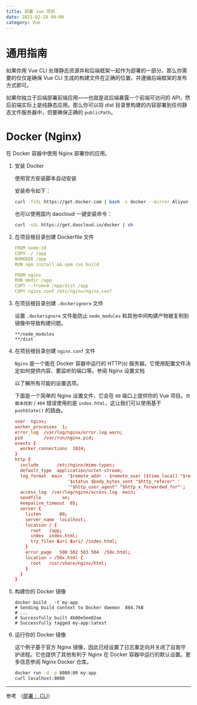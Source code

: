```yaml
---
title: 部署 vue 项目
date: 2021-02-28 00:00
category: Vue
---
```


# 通用指南

如果你用 Vue CLI 处理静态资源并和后端框架一起作为部署的一部分，那么你需要的仅仅是确保 Vue CLI 生成的构建文件在正确的位置，并遵循后端框架的发布方式即可。

如果你独立于后端部署前端应用——也就是说后端暴露一个前端可访问的 API，然后前端实际上是纯静态应用。那么你可以将 dist 目录里构建的内容部署到任何静态文件服务器中，但要确保正确的 `publicPath`。

# Docker (Nginx)

在 Docker 容器中使用 Nginx 部署你的应用。

1. 安装 Docker

   使用官方安装脚本自动安装

   安装命令如下：

   ```bash
   curl -fsSL https://get.docker.com | bash -s docker --mirror Aliyun
   ```

   也可以使用国内 daocloud 一键安装命令：

   ```bash
   curl -sSL https://get.daocloud.io/docker | sh
   ```

2. 在项目根目录创建 Dockerfile 文件

   ```yaml
   FROM node:10
   COPY ./ /app
   WORKDIR /app
   RUN npm install && npm run build

   FROM nginx
   RUN mkdir /app
   COPY --from=0 /app/dist /app
   COPY nginx.conf /etc/nginx/nginx.conf
   ```

3. 在项目根目录创建 `.dockerignore` 文件

   设置 `.dockerignore` 文件能防止 `node_modules` 和其他中间构建产物被复制到镜像中导致构建问题。

   ```
   **/node_modules
   **/dist
   ```

4. 在项目根目录创建 `nginx.conf` 文件

   `Nginx` 是一个能在 Docker 容器中运行的 HTTP(s) 服务器。它使用配置文件决定如何提供内容、要监听的端口等。参阅 Nginx 设置文档

   以了解所有可能的设置选项。

   下面是一个简单的 Nginx 设置文件，它会在 `80` 端口上提供你的 Vue 项目。`页面未找到` / `404` 错误使用的是 `index.html`，这让我们可以使用基于 `pushState()` 的路由。

   ```conf
   user  nginx;
   worker_processes  1;
   error_log  /var/log/nginx/error.log warn;
   pid        /var/run/nginx.pid;
   events {
     worker_connections  1024;
   }
   http {
     include       /etc/nginx/mime.types;
     default_type  application/octet-stream;
     log_format  main  '$remote_addr - $remote_user [$time_local] "$request" '
                       '$status $body_bytes_sent "$http_referer" '
                       '"$http_user_agent" "$http_x_forwarded_for"';
     access_log  /var/log/nginx/access.log  main;
     sendfile        on;
     keepalive_timeout  65;
     server {
       listen       80;
       server_name  localhost;
       location / {
         root   /app;
         index  index.html;
         try_files $uri $uri/ /index.html;
       }
       error_page   500 502 503 504  /50x.html;
       location = /50x.html {
         root   /usr/share/nginx/html;
       }
     }
   }
   ```

5. 构建你的 Docker 镜像

   ```shell
   docker build . -t my-app
   # Sending build context to Docker daemon  884.7kB
   # ...
   # Successfully built 4b00e5ee82ae
   # Successfully tagged my-app:latest
   ```

6. 运行你的 Docker 镜像

   这个例子基于官方 Nginx 镜像，因此已经设置了日志重定向并关闭了自我守护进程。它也提供了其他有利于 Nginx 在 Docker 容器中运行的默认设置。更多信息参阅 Nginx Docker 仓库。

   ```bash
   docker run -d -p 8080:80 my-app
   curl localhost:8080
   ```

---

参考 （[部署｜ CLI](https://cli.vuejs.org/zh/guide/deployment.html#docker-nginx)）
